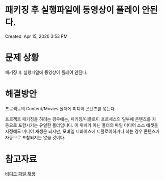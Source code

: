 # 패키징 후 실행파일에 동영상이 플레이 안된다.

Created: Apr 15, 2020 3:53 PM

# 문제 상황

패키징 후 실행파일에 동영상이 플레이 안된다.

# 해결방안

프로젝트의 Content/Movies 폴더에 미디어 콘텐츠를 넣는다.

프로젝트 패키징을 하려는 경우에는, 패키징/디플로이 프로세스의 일부에 콘텐츠를 자동으로 포함시키는 유일한 폴더입니다. 이 위치가 아닌 폴더의 파일 미디어 소스 애셋을 지정해도 미디어 재생은 되지만, 모바일 디바이스에 디플로이하거나 하는 경우 콘텐츠가 자동으로 포함되지는 않을 것이다.

# 참고자료

[비디오 파일 재생](https://docs.unrealengine.com/ko/Engine/MediaFramework/HowTo/FileMediaSource/index.html)